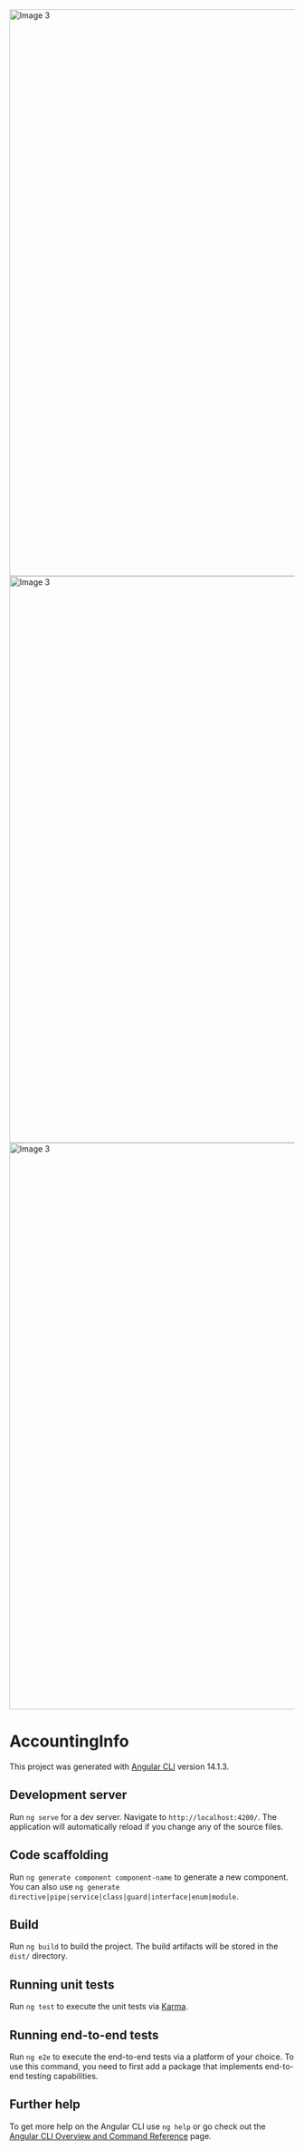 <img src="https://github.com/zeynepcircir/btk-final-project/assets/81877446/ed4e0288-05a4-49e8-bff1-1b2c8a985134" alt="Image 3" width="1000">
<img src="https://github.com/zeynepcircir/btk-final-project/assets/81877446/dbfa7f7b-7613-40e7-ab72-799dc8e42b17" alt="Image 3" width="1000">
<img src="https://github.com/zeynepcircir/btk-final-project/assets/81877446/e22cbaba-ede1-42b6-bdd8-7c788abebefd" alt="Image 3" width="1000">


# AccountingInfo

This project was generated with [Angular CLI](https://github.com/angular/angular-cli) version 14.1.3.

## Development server

Run `ng serve` for a dev server. Navigate to `http://localhost:4200/`. The application will automatically reload if you change any of the source files.

## Code scaffolding

Run `ng generate component component-name` to generate a new component. You can also use `ng generate directive|pipe|service|class|guard|interface|enum|module`.

## Build

Run `ng build` to build the project. The build artifacts will be stored in the `dist/` directory.

## Running unit tests

Run `ng test` to execute the unit tests via [Karma](https://karma-runner.github.io).

## Running end-to-end tests

Run `ng e2e` to execute the end-to-end tests via a platform of your choice. To use this command, you need to first add a package that implements end-to-end testing capabilities.

## Further help

To get more help on the Angular CLI use `ng help` or go check out the [Angular CLI Overview and Command Reference](https://angular.io/cli) page.

